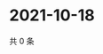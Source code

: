 # 2021-10-18

共 0 条

<!-- BEGIN WEIBO -->
<!-- 最后更新时间 Mon Oct 18 2021 05:12:04 GMT+0800 (China Standard Time) -->

<!-- END WEIBO -->

